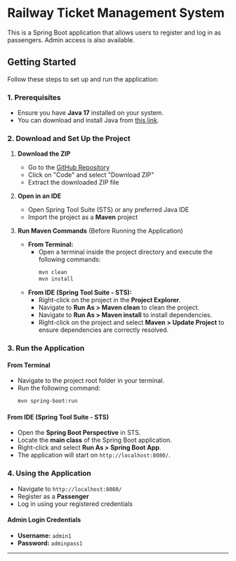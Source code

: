 # Railway Ticket Management System

This is a Spring Boot application that allows users to register and log in as passengers. Admin access is also available.

## Getting Started

Follow these steps to set up and run the application:

### 1. Prerequisites

- Ensure you have **Java 17** installed on your system.
- You can download and install Java from [this link](https://www.java.com/en/download/help/windows_manual_download.html).

### 2. Download and Set Up the Project

1. **Download the ZIP**
   - Go to the [GitHub Repository](https://github.com/Reshmitj/Railway_Management.git)
   - Click on "Code" and select "Download ZIP"
   - Extract the downloaded ZIP file

2. **Open in an IDE**
   - Open Spring Tool Suite (STS) or any preferred Java IDE
   - Import the project as a **Maven** project

3. **Run Maven Commands** (Before Running the Application)
   - **From Terminal:**
     - Open a terminal inside the project directory and execute the following commands:
       ```sh
       mvn clean
       mvn install
       ```
   - **From IDE (Spring Tool Suite - STS):**
     - Right-click on the project in the **Project Explorer**.
     - Navigate to **Run As > Maven clean** to clean the project.
     - Navigate to **Run As > Maven install** to install dependencies.
     - Right-click on the project and select **Maven > Update Project** to ensure dependencies are correctly resolved.

### 3. Run the Application

#### From Terminal
- Navigate to the project root folder in your terminal.
- Run the following command:
  ```sh
  mvn spring-boot:run
  ```

#### From IDE (Spring Tool Suite - STS)
- Open the **Spring Boot Perspective** in STS.
- Locate the **main class** of the Spring Boot application.
- Right-click and select **Run As > Spring Boot App**.
- The application will start on `http://localhost:8080/`.

### 4. Using the Application

- Navigate to `http://localhost:8080/`
- Register as a **Passenger**
- Log in using your registered credentials

#### Admin Login Credentials
- **Username:** `admin1`
- **Password:** `adminpass1`

---
